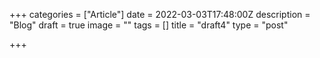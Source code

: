 +++
categories = ["Article"]
date = 2022-03-03T17:48:00Z
description = "Blog"
draft = true
image = ""
tags = []
title = "draft4"
type = "post"

+++
